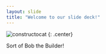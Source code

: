 ```yaml
---
layout: slide
title: "Welcome to our slide deck!"
---
```


![constructocat](https://octodex.github.com/images/constructocat2.jpg)
{: .center}

Sort of Bob the Builder!
